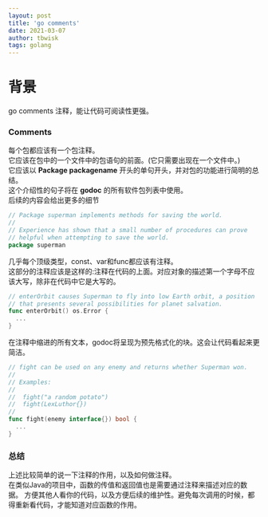 ```yaml
---
layout: post
title: 'go comments'
date: 2021-03-07
author: tbwisk
tags: golang
---
```


# 背景  
go comments 注释，能让代码可阅读性更强。  

### Comments  
每个包都应该有一个包注释。  
它应该在包中的一个文件中的包语句的前面。(它只需要出现在一个文件中。)  
它应该以 __Package packagename__ 开头的单句开头，并对包的功能进行简明的总结。  
这个介绍性的句子将在 __godoc__ 的所有软件包列表中使用。  
后续的内容会给出更多的细节  
```go
// Package superman implements methods for saving the world.
//
// Experience has shown that a small number of procedures can prove
// helpful when attempting to save the world.
package superman
```
几乎每个顶级类型，const、var和func都应该有注释。  
这部分的注释应该是这样的:注释在代码的上面。对应对象的描述第一个字母不应该大写，除非在代码中它是大写的。  
```go 
// enterOrbit causes Superman to fly into low Earth orbit, a position
// that presents several possibilities for planet salvation.
func enterOrbit() os.Error {
  ...
}
```
在注释中缩进的所有文本，godoc将呈现为预先格式化的块。这会让代码看起来更简洁。  
```go 
// fight can be used on any enemy and returns whether Superman won.
//
// Examples:
//
//  fight("a random potato")
//  fight(LexLuthor{})
//
func fight(enemy interface{}) bool {
  ...
}
```

### 总结 
上述比较简单的说一下注释的作用，以及如何做注释。  
在类似Java的项目中，函数的传值和返回值也是需要通过注释来描述对应的数据。
方便其他人看你的代码，以及方便后续的维护性。避免每次调用的时候，都得重新看代码，才能知道对应函数的作用。  